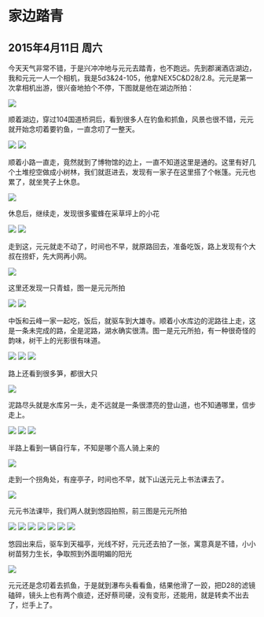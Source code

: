 家边踏青
=======================
2015年4月11日 周六
-----------------------
今天天气非常不错，于是兴冲冲地与元元去踏青，也不跑远。先到郡澜酒店湖边，我和元元一人一个相机，我是5d3&24-105，他拿NEX5C&D28/2.8。元元是第一次拿相机出游，很兴奋地拍个不停，下图就是他在湖边所拍：

![]({{site.url}}/assets/blog-images/20150411/sm001.JPG)

顺着湖边，穿过104国道桥洞后，看到很多人在钓鱼和抓鱼，风景也很不错，元元就开始念叨着要钓鱼，一直念叨了一整天。

![]({{site.url}}/assets/blog-images/20150411/sm011.JPG)
![]({{site.url}}/assets/blog-images/20150411/sm012.JPG)

顺着小路一直走，竟然就到了博物馆的边上，一直不知道这里是通的。这里有好几个土堆挖空做成小树林，我们就逛进去，发现有一家子在这里搭了个帐篷。元元也累了，就坐凳子上休息。

![]({{site.url}}/assets/blog-images/20150411/sm013.JPG)

休息后，继续走，发现很多蜜蜂在采草坪上的小花

![]({{site.url}}/assets/blog-images/20150411/sm014.JPG)
![]({{site.url}}/assets/blog-images/20150411/sm015.JPG)

走到这，元元就走不动了，时间也不早，就原路回去，准备吃饭，路上发现有个大叔在捞虾，先大网再小网。

![]({{site.url}}/assets/blog-images/20150411/sm016.JPG)

这里还发现一只青蛙，图一是元元所拍

![]({{site.url}}/assets/blog-images/20150411/sm002.JPG)
![]({{site.url}}/assets/blog-images/20150411/sm017.JPG)

中饭和云峰一家一起吃，饭后，就驱车到大雄寺。顺着小水库边的泥路往上走，这是一条未完成的路，全是泥路，湖水确实很清。图一是元元所拍，有一种很奇怪的韵味，树干上的光影很有味道。

![]({{site.url}}/assets/blog-images/20150411/sm003.JPG)
![]({{site.url}}/assets/blog-images/20150411/sm018.JPG)
![]({{site.url}}/assets/blog-images/20150411/sm025.JPG)

路上还看到很多笋，都很大只

![]({{site.url}}/assets/blog-images/20150411/sm019.JPG)

泥路尽头就是水库另一头，走不远就是一条很漂亮的登山道，也不知通哪里，信步走上。

![]({{site.url}}/assets/blog-images/20150411/sm020.JPG)
![]({{site.url}}/assets/blog-images/20150411/sm021.JPG)
![]({{site.url}}/assets/blog-images/20150411/sm022.JPG)

半路上看到一辆自行车，不知是哪个高人骑上来的

![]({{site.url}}/assets/blog-images/20150411/sm024.JPG)

走到一个拐角处，有座亭子，时间也不早，就下山送元元上书法课去了。

![]({{site.url}}/assets/blog-images/20150411/sm023.JPG)

元元书法课毕，我们两人就到悠园拍照，前三图是元元所拍

![]({{site.url}}/assets/blog-images/20150411/sm004.JPG)
![]({{site.url}}/assets/blog-images/20150411/sm005.JPG)
![]({{site.url}}/assets/blog-images/20150411/sm006.JPG)
![]({{site.url}}/assets/blog-images/20150411/sm026.JPG)
![]({{site.url}}/assets/blog-images/20150411/sm027.JPG)
![]({{site.url}}/assets/blog-images/20150411/sm028.JPG)
![]({{site.url}}/assets/blog-images/20150411/sm029.JPG)

悠园出来后，驱车到天福亭，光线不好，元元还去拍了一张，寓意真是不错，小小树苗努力生长，争取照到外面明媚的阳光

![]({{site.url}}/assets/blog-images/20150411/sm007.JPG)

元元还是念叨着去抓鱼，于是就到瀑布头看看鱼，结果他滑了一跤，把D28的滤镜磕碎，镜头上也有两个痕迹，还好蔡司硬，没有变形，还能用，就是转卖不出去了，烂手上了。
